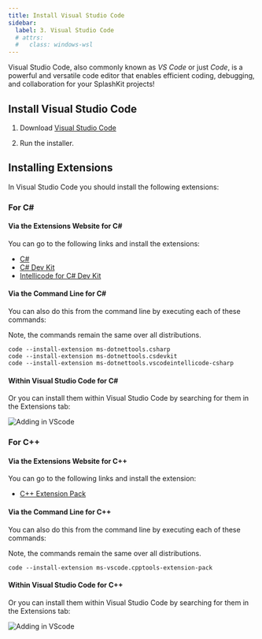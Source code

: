 ```yaml
---
title: Install Visual Studio Code
sidebar:
  label: 3. Visual Studio Code
  # attrs:
  #   class: windows-wsl
---
```


Visual Studio Code, also commonly known as *VS Code* or just *Code*, is a powerful and versatile code editor that enables efficient coding, debugging, and collaboration for your SplashKit projects!

## Install Visual Studio Code

1. Download [Visual Studio Code](https://code.visualstudio.com)

2. Run the installer.

## Installing Extensions

In Visual Studio Code you should install the following extensions:

### For C#

#### Via the Extensions Website for C#

You can go to the following links and install the extensions:

- [C#](https://marketplace.visualstudio.com/items?itemName=ms-dotnettools.csharp)
- [C# Dev Kit](https://marketplace.visualstudio.com/items?itemName=ms-dotnettools.csdevkit)
- [Intellicode for C# Dev Kit](https://marketplace.visualstudio.com/items?itemName=ms-dotnettools.vscodeintellicode-csharp)

#### Via the Command Line for C#

You can also do this from the command line by executing each of these commands:

Note, the commands remain the same over all distributions.

```shell
code --install-extension ms-dotnettools.csharp
code --install-extension ms-dotnettools.csdevkit
code --install-extension ms-dotnettools.vscodeintellicode-csharp
```

#### Within Visual Studio Code for C#

Or you can install them within Visual Studio Code by searching for them in the Extensions tab:

![Adding in VScode](/images/installation/linux/Csharp-in-vscode.png)

### For C++

#### Via the Extensions Website for C++

You can go to the following links and install the extension:

- [C++ Extension Pack](https://marketplace.visualstudio.com/items?itemName=ms-vscode.cpptools-extension-pack)

#### Via the Command Line for C++

You can also do this from the command line by executing each of these commands:

Note, the commands remain the same over all distributions.

```shell
code --install-extension ms-vscode.cpptools-extension-pack
```

#### Within Visual Studio Code for C++

Or you can install them within Visual Studio Code by searching for them in the Extensions tab:

![Adding in VScode](/images/installation/linux/cplus-in-vscode.png)
